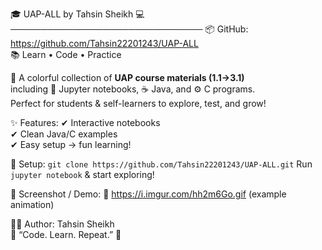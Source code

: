 🎓 UAP-ALL by Tahsin Sheikh 💻
───────────────────────────────
📦 GitHub: https://github.com/Tahsin22201243/UAP-ALL  
📚 Learn • Code • Practice  

🚀 A colorful collection of **UAP course materials (1.1→3.1)**  
including 🧠 Jupyter notebooks, ☕ Java, and ⚙️ C programs.  
Perfect for students & self-learners to explore, test, and grow!

✨ Features:
✔ Interactive notebooks  
✔ Clean Java/C examples  
✔ Easy setup → fun learning!

🔧 Setup:
`git clone https://github.com/Tahsin22201243/UAP-ALL.git`
Run `jupyter notebook` & start exploring!

🌈 Screenshot / Demo:
🔗 https://i.imgur.com/hh2m6Go.gif  (example animation)

👨‍💻 Author: Tahsin Sheikh  
💬 “Code. Learn. Repeat.” 🌟
